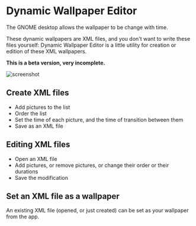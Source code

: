 # Dynamic Wallpaper Editor

The GNOME desktop allows the wallpaper to be change with time.

These dynamic wallpapers are XML files, and you don't want to write these files yourself: Dynamic Wallpaper Editor is a little utility for creation or edition of these XML wallpapers.

**This is a beta version, very incomplete.**

![screenshot](https://i.imgur.com/XaSNWbm.png)

## Create XML files

- Add pictures to the list
- Order the list
- Set the time of each picture, and the time of transition between them
- Save as an XML file

## Editing XML files

- Open an XML file
- Add pictures, or remove pictures, or change their order or their durations
- Save the modification

## Set an XML file as a wallpaper

An existing XML file (opened, or just created) can be set as your wallpaper from the app.
